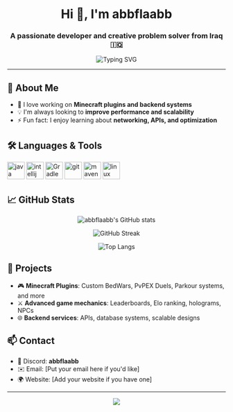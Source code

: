 <h1 align="center">Hi 👋, I'm abbflaabb</h1>
<h3 align="center">A passionate developer and creative problem solver from Iraq 🇮🇶</h3>

<p align="center">
  <img src="https://readme-typing-svg.demolab.com?font=Fira+Code&size=22&pause=1000&color=36BCF7&center=true&vCenter=true&width=435&lines=Welcome+to+my+GitHub!;I'm+a+Backend+%26+Plugin+Developer.;I+love+Minecraft+plugin+development!;Always+learning+new+things+%F0%9F%9A%80" alt="Typing SVG" />
</p>

---

## 🚀 About Me
- 🌟 I love working on **Minecraft plugins and backend systems**
- 💡 I'm always looking to **improve performance and scalability**
- ⚡ Fun fact: I enjoy learning about **networking, APIs, and optimization**

## 🛠️ Languages & Tools
<p align="left">
  <img src="https://cdn.jsdelivr.net/gh/devicons/devicon/icons/java/java-original.svg" alt="java" width="40" height="40"/>
  <img src="https://cdn.jsdelivr.net/gh/devicons/devicon/icons/intellij/intellij-original.svg" alt="intellij" width="40" height="40"/>
<img src="https://cdn.jsdelivr.net/gh/devicons/devicon/icons/gradle/gradle-original.svg" alt="Gradle Logo" width="40" height="40">
  <img src="https://cdn.jsdelivr.net/gh/devicons/devicon/icons/git/git-original.svg" alt="git" width="40" height="40"/>
  <img src="https://cdn.jsdelivr.net/gh/devicons/devicon/icons/maven/maven-original.svg" alt="maven" width="40" height="40"/>
  <img src="https://cdn.jsdelivr.net/gh/devicons/devicon/icons/linux/linux-original.svg" alt="linux" width="40" height="40"/>
</p>

## 📈 GitHub Stats
<p align="center">
  <img src="https://github-readme-stats.vercel.app/api?username=abbflaabb&show_icons=true&theme=tokyonight&border_radius=10" alt="abbflaabb's GitHub stats" />
</p>

<p align="center">
  <img src="https://github-readme-streak-stats.herokuapp.com/?user=abbflaabb&theme=tokyonight" alt="GitHub Streak" />
</p>

<p align="center">
  <img src="https://github-readme-stats.vercel.app/api/top-langs/?username=abbflaabb&layout=compact&theme=tokyonight" alt="Top Langs" />
</p>

## 💼 Projects
- 🎮 **Minecraft Plugins**: Custom BedWars, PvPEX Duels, Parkour systems, and more
- ⚔️ **Advanced game mechanics**: Leaderboards, Elo ranking, holograms, NPCs
- 🌐 **Backend services**: APIs, database systems, scalable designs

## 📫 Contact
- 💬 Discord: **abbflaabb**
- ✉️ Email: [Put your email here if you'd like]
- 🌍 Website: [Add your website if you have one]

---

<p align="center">
  <img src="https://capsule-render.vercel.app/api?type=waving&color=36BCF7&height=120&section=footer"/>
</p>
